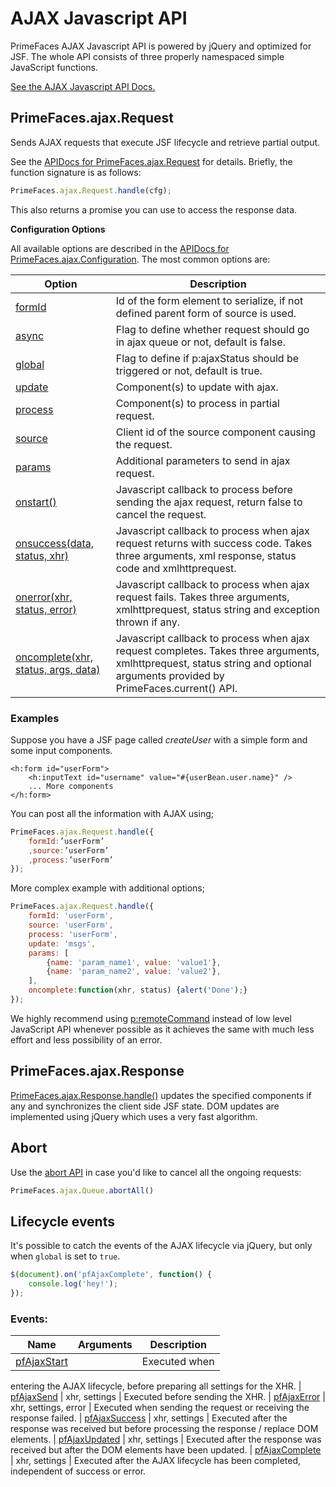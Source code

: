 # AJAX Javascript API

PrimeFaces AJAX Javascript API is powered by jQuery and optimized for JSF.
The whole API consists of three properly namespaced simple JavaScript functions.

[See the AJAX Javascript API Docs.](../jsdocs/modules/src_PrimeFaces.PrimeFaces.ajax.html)

## PrimeFaces.ajax.Request

Sends AJAX requests that execute JSF lifecycle and retrieve partial output.

See the [APIDocs for PrimeFaces.ajax.Request](../jsdocs/interfaces/src_PrimeFaces.PrimeFaces.ajax.Request.html#handle)
for details. Briefly, the function signature is as follows:

```js
PrimeFaces.ajax.Request.handle(cfg);
```

This also returns a promise you can use to access the response data.

**Configuration Options**

All available options are described in the
[APIDocs for PrimeFaces.ajax.Configuration](../jsdocs/interfaces/src_PrimeFaces.PrimeFaces.ajax.Configuration.html).
The most common options are:

| Option | Description |
| --- | --- |
[formId](../jsdocs/interfaces/src_PrimeFaces.PrimeFaces.ajax.Configuration.html#formId) | Id of the form element to serialize, if not defined parent form of source is used.
[async](../jsdocs/interfaces/src_PrimeFaces.PrimeFaces.ajax.Configuration.html#async) | Flag to define whether request should go in ajax queue or not, default is false.
[global](../jsdocs/interfaces/src_PrimeFaces.PrimeFaces.ajax.Configuration.html#global) | Flag to define if p:ajaxStatus should be triggered or not, default is true.
[update](../jsdocs/interfaces/src_PrimeFaces.PrimeFaces.ajax.Configuration.html#update) | Component(s) to update with ajax.
[process](../jsdocs/interfaces/src_PrimeFaces.PrimeFaces.ajax.Configuration.html#process) | Component(s) to process in partial request.
[source](../jsdocs/interfaces/src_PrimeFaces.PrimeFaces.ajax.Configuration.html#source) | Client id of the source component causing the request.
[params](../jsdocs/interfaces/src_PrimeFaces.PrimeFaces.ajax.Configuration.html#params) | Additional parameters to send in ajax request.
[onstart()](../jsdocs/interfaces/src_PrimeFaces.PrimeFaces.ajax.Configuration.html#onstart) | Javascript callback to process before sending the ajax request, return false to cancel the request.
[onsuccess(data, status, xhr)](../jsdocs/interfaces/src_PrimeFaces.PrimeFaces.ajax.Configuration.html#onsuccess) | Javascript callback to process when ajax request returns with success code. Takes three arguments, xml response, status code and xmlhttprequest.
[onerror(xhr, status, error)](../jsdocs/interfaces/src_PrimeFaces.PrimeFaces.ajax.Configuration.html#onerror) | Javascript callback to process when ajax request fails. Takes three arguments, xmlhttprequest, status string and exception thrown if any.
[oncomplete(xhr, status, args, data)](../jsdocs/interfaces/src_PrimeFaces.PrimeFaces.ajax.Configuration.html#oncomplete) | Javascript callback to process when ajax request completes. Takes three arguments, xmlhttprequest, status string and optional arguments provided by PrimeFaces.current() API.

### Examples
Suppose you have a JSF page called _createUser_ with a simple form and some input components.

```xhtml
<h:form id="userForm">
    <h:inputText id="username" value="#{userBean.user.name}" />
    ... More components
</h:form>
```
You can post all the information with AJAX using;

```js
PrimeFaces.ajax.Request.handle({
    formId:’userForm’
    ,source:’userForm’
    ,process:’userForm’
});
```
More complex example with additional options;

```js
PrimeFaces.ajax.Request.handle({
    formId: 'userForm',
    source: 'userForm',
    process: 'userForm',
    update: 'msgs',
    params: [
        {name: 'param_name1', value: 'value1'},
        {name: 'param_name2', value: 'value2'},
    ],
    oncomplete:function(xhr, status) {alert('Done');}
});
```

We highly recommend using [p:remoteCommand](/components/remotecommand) instead of low level JavaScript API whenever
possible as it achieves the same with much less effort and less possibility of an error.

## PrimeFaces.ajax.Response

[PrimeFaces.ajax.Response.handle()](../jsdocs/interfaces/src_PrimeFaces.PrimeFaces.ajax.Response.html#handle) updates
the specified components if any and synchronizes the client side JSF state. DOM updates are implemented using jQuery
which uses a very fast algorithm.

## Abort

Use the [abort API](../jsdocs/interfaces/src_PrimeFaces.PrimeFaces.ajax.Queue.html#abortAll) in case you'd like to cancel all the ongoing requests:

```js
PrimeFaces.ajax.Queue.abortAll()
```

## Lifecycle events

It's possible to catch the events of the AJAX lifecycle via jQuery, but only when `global` is set to `true`.

```js
$(document).on('pfAjaxComplete', function() {
    console.log('hey!');
});
```

### Events:

| Name | Arguments | Description |
| --- | --- | --- |
| [pfAjaxStart](../jsdocs/interfaces/src_PrimeFaces.JQuery.TypeToTriggeredEventMap.html#pfAjaxStart) | | Executed when
entering the AJAX lifecycle, before preparing all settings for the XHR.
| [pfAjaxSend](../jsdocs/interfaces/src_PrimeFaces.JQuery.TypeToTriggeredEventMap.html#pfAjaxSend) | xhr, settings | Executed
before sending the XHR.
| [pfAjaxError](../jsdocs/interfaces/src_PrimeFaces.JQuery.TypeToTriggeredEventMap.html#pfAjaxError) | xhr, settings, error | Executed when sending the request or receiving the response failed.
| [pfAjaxSuccess](../jsdocs/interfaces/src_PrimeFaces.JQuery.TypeToTriggeredEventMap.html#pfAjaxSuccess) | xhr, settings | Executed
after the response was received but before processing the response / replace DOM elements.
| [pfAjaxUpdated](../jsdocs/interfaces/src_PrimeFaces.JQuery.TypeToTriggeredEventMap.html#pfAjaxUpdated) | xhr, settings | Executed
after the response was received but after the DOM elements have been updated.
| [pfAjaxComplete](../jsdocs/interfaces/src_PrimeFaces.JQuery.TypeToTriggeredEventMap.html#pfAjaxComplete) | xhr, settings | Executed
after the AJAX lifecycle has been completed, independent of success or error.

